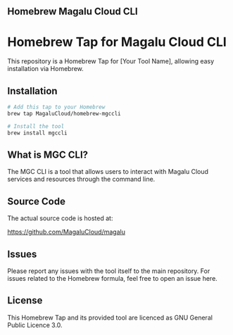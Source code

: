 ## Homebrew Magalu Cloud CLI

# Homebrew Tap for Magalu Cloud CLI

This repository is a Homebrew Tap for [Your Tool Name], allowing easy installation via Homebrew.

## Installation

```bash
# Add this tap to your Homebrew
brew tap MagaluCloud/homebrew-mgccli

# Install the tool
brew install mgccli
```

## What is MGC CLI?

The MGC CLI is a tool that allows users to interact with Magalu Cloud services and resources through the command line.

## Source Code

The actual source code is hosted at:

https://github.com/MagaluCloud/magalu

## Issues

Please report any issues with the tool itself to the main repository. For issues related to the Homebrew formula, feel free to open an issue here.

## License

This Homebrew Tap and its provided tool are licenced as GNU General Public Licence 3.0.
